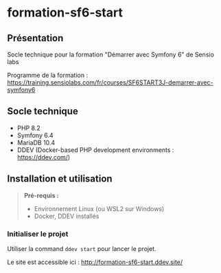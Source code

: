 # formation-sf6-start

## Présentation
Socle technique pour la formation "Démarrer avec Symfony 6" de Sensio labs

Programme de la formation : https://training.sensiolabs.com/fr/courses/SF6START3J-demarrer-avec-symfony6

## Socle technique
* PHP 8.2
* Symfony 6.4
* MariaDB 10.4
* DDEV (Docker-based PHP development environments : https://ddev.com/)

## Installation et utilisation
> **Pré-requis :**
> *  Environnement Linux (ou WSL2 sur Windows)
> *  Docker, DDEV installés

### Initialiser le projet
Utiliser la command `ddev start` pour lancer le projet.

Le site est accessible ici : http://formation-sf6-start.ddev.site/
